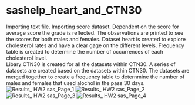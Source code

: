 # sashelp_heart_and_CTN30
Importing text file. 
Importing score dataset. Dependent on the score for average score the grade is reflected. The observations are printed to see the scores for both males and females. 
Dataset heart is created to explore cholesterol rates and have a clear gage on the different levels. Frequency table is created to determine the number of occurrences of each cholesterol level.   
Libary CTN30 is created for all the datasets within CTN30. A series of datasets are created based on the datasets within CTN30. The datasets are merged together to create a frequency table to deternmine the number of males and females that used alochol in the pass 30 days.  
![Results_ HW2 sas_Page_1](https://user-images.githubusercontent.com/39630737/167328214-4e008dac-08b8-441d-9b2f-144d1fe665ec.jpg)
![Results_ HW2 sas_Page_2](https://user-images.githubusercontent.com/39630737/167328222-bda8e7cf-bf4d-4c00-a390-7f4b35af66d6.jpg)
![Results_ HW2 sas_Page_3](https://user-images.githubusercontent.com/39630737/167328231-65b90787-0970-4fde-aab2-7b6952ced6ea.jpg)
![Results_ HW2 sas_Page_4](https://user-images.githubusercontent.com/39630737/167328245-d3775544-549a-4cb8-881e-40ea479a4136.jpg)
